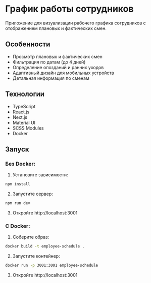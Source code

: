 # График работы сотрудников

Приложение для визуализации рабочего графика сотрудников с отображением плановых и фактических смен.

## Особенности

-   Просмотр плановых и фактических смен
-   Фильтрация по датам (до 4 дней)
-   Определение опозданий и ранних уходов
-   Адаптивный дизайн для мобильных устройств
-   Детальная информация по сменам

## Технологии

-   TypeScript
-   React.js
-   Next.js
-   Material UI
-   SCSS Modules
-   Docker

## Запуск

### Без Docker:

1. Установите зависимости:

```bash
npm install
```

2. Запустите сервер:

```bash
npm run dev
```
3. Откройте http://localhost:3001

### С Docker:

1. Соберите образ:

```bash
docker build -t employee-schedule .
```

2. Запустите контейнер:

```bash
docker run -p 3001:3001 employee-schedule
```

3. Откройте http://localhost:3001